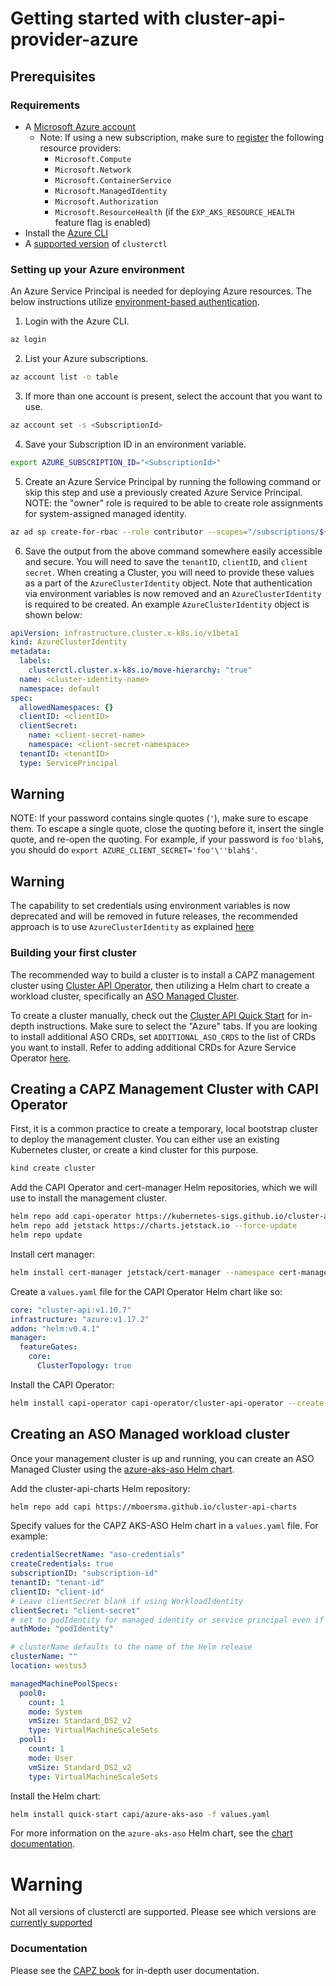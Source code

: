 # Getting started with cluster-api-provider-azure

## Prerequisites

### Requirements

<!-- markdown-link-check-disable-next-line -->
- A [Microsoft Azure account](https://azure.microsoft.com/)
  - Note: If using a new subscription, make sure to [register](https://learn.microsoft.com/azure/azure-resource-manager/management/resource-providers-and-types) the following resource providers:
    - `Microsoft.Compute`
    - `Microsoft.Network`
    - `Microsoft.ContainerService`
    - `Microsoft.ManagedIdentity`
    - `Microsoft.Authorization`
    - `Microsoft.ResourceHealth` (if the `EXP_AKS_RESOURCE_HEALTH` feature flag is enabled)
- Install the [Azure CLI](https://learn.microsoft.com/cli/azure/install-azure-cli?view=azure-cli-latest)
- A [supported version](https://github.com/kubernetes-sigs/cluster-api-provider-azure#compatibility) of `clusterctl`

### Setting up your Azure environment

An Azure Service Principal is needed for deploying Azure resources. The below instructions utilize [environment-based authentication](https://learn.microsoft.com/go/azure/azure-sdk-go-authorization#use-environment-based-authentication).

  1. Login with the Azure CLI.

   ```bash
  az login
   ```

  2. List your Azure subscriptions.

   ```bash
  az account list -o table
   ```

  3. If more than one account is present, select the account that you want to use.

   ```bash
  az account set -s <SubscriptionId>
   ```

  4. Save your Subscription ID in an environment variable.

  ```bash
  export AZURE_SUBSCRIPTION_ID="<SubscriptionId>"
  ```

  5. Create an Azure Service Principal by running the following command or skip this step and use a previously created Azure Service Principal.
  NOTE: the "owner" role is required to be able to create role assignments for system-assigned managed identity.

  ```bash
  az ad sp create-for-rbac --role contributor --scopes="/subscriptions/${AZURE_SUBSCRIPTION_ID}"
  ```

  6. Save the output from the above command somewhere easily accessible and secure. You will need to save the `tenantID`, `clientID`, and `client secret`. When creating a Cluster, you will need to provide these values as a part of the `AzureClusterIdentity` object. Note that authentication via environment variables is now removed and an `AzureClusterIdentity` is required to be created. An example `AzureClusterIdentity` object is shown below:

  ```yaml
  apiVersion: infrastructure.cluster.x-k8s.io/v1beta1
  kind: AzureClusterIdentity
  metadata:
    labels:
      clusterctl.cluster.x-k8s.io/move-hierarchy: "true"
    name: <cluster-identity-name>
    namespace: default
  spec:
    allowedNamespaces: {}
    clientID: <clientID>
    clientSecret:
      name: <client-secret-name>
      namespace: <client-secret-namespace>
    tenantID: <tenantID>
    type: ServicePrincipal
  ```

<aside class="note warning">

<h1> Warning </h1>

NOTE: If your password contains single quotes (`'`), make sure to escape them. To escape a single quote, close the quoting before it, insert the single quote, and re-open the quoting.
For example, if your password is `foo'blah$`, you should do `export AZURE_CLIENT_SECRET='foo'\''blah$'`.

</aside>

<aside class="note warning">

<h1> Warning </h1>

The capability to set credentials using environment variables is now deprecated and will be removed in future releases, the recommended approach is to use `AzureClusterIdentity` as explained [here](./topics/multitenancy.md)

</aside>


### Building your first cluster

The recommended way to build a cluster is to install a CAPZ management cluster using [Cluster API Operator](https://github.com/kubernetes-sigs/cluster-api-operator), then utilizing a Helm chart to create a workload cluster, specifically an [ASO Managed Cluster](./managed/asomanagedcluster.md).

To create a cluster manually, check out the [Cluster API Quick Start](https://cluster-api.sigs.k8s.io/user/quick-start.html) for in-depth instructions. Make sure to select the "Azure" tabs. If you are looking to install additional ASO CRDs, set `ADDITIONAL_ASO_CRDS` to the list of CRDs you want to install. Refer to adding additional CRDs for Azure Service Operator [here](./topics/aso.md#Using-aso-for-non-capz-resources).

## Creating a CAPZ Management Cluster with CAPI Operator

First, it is a common practice to create a temporary, local bootstrap cluster to deploy the management cluster. You can either use an existing Kubernetes cluster, or create a kind cluster for this purpose.

```bash
kind create cluster
```

Add the CAPI Operator and cert-manager Helm repositories, which we will use to install the management cluster.

```bash
helm repo add capi-operator https://kubernetes-sigs.github.io/cluster-api-operator
helm repo add jetstack https://charts.jetstack.io --force-update
helm repo update
```

Install cert manager:

```bash
helm install cert-manager jetstack/cert-manager --namespace cert-manager --create-namespace --set crds.enabled=true
```

Create a `values.yaml` file for the CAPI Operator Helm chart like so:

```yaml
core: "cluster-api:v1.10.7"
infrastructure: "azure:v1.17.2"
addon: "helm:v0.4.1"
manager:
  featureGates:
    core:
      ClusterTopology: true
```

Install the CAPI Operator:

```bash
helm install capi-operator capi-operator/cluster-api-operator --create-namespace -f values.yaml --wait --timeout 90s
```

## Creating an ASO Managed workload cluster

Once your management cluster is up and running, you can create an ASO Managed Cluster using the [azure-aks-aso Helm chart](https://github.com/mboersma/cluster-api-charts/tree/main/charts/azure-aks-aso).

Add the cluster-api-charts Helm repository:

```bash
helm repo add capi https://mboersma.github.io/cluster-api-charts
```

Specify values for the CAPZ AKS-ASO Helm chart in a `values.yaml` file. For example:

```yaml
credentialSecretName: "aso-credentials"
createCredentials: true
subscriptionID: "subscription-id"
tenantID: "tenant-id"
clientID: "client-id"
# Leave clientSecret blank if using WorkloadIdentity
clientSecret: "client-secret"
# set to podIdentity for managed identity or service principal even if NOT using pod identity
authMode: "podIdentity"

# clusterName defaults to the name of the Helm release
clusterName: ""
location: westus3

managedMachinePoolSpecs:
  pool0:
    count: 1
    mode: System
    vmSize: Standard_DS2_v2
    type: VirtualMachineScaleSets
  pool1:
    count: 1
    mode: User
    vmSize: Standard_DS2_v2
    type: VirtualMachineScaleSets
```

Install the Helm chart:

```bash
helm install quick-start capi/azure-aks-aso -f values.yaml
```

For more information on the `azure-aks-aso` Helm chart, see the [chart documentation](https://github.com/mboersma/cluster-api-charts/tree/main/charts/azure-aks-aso#azure-aks-aso-chart).

<h1> Warning </h1>

Not all versions of clusterctl are supported.  Please see which versions are [currently supported](https://github.com/kubernetes-sigs/cluster-api-provider-azure#compatibility)

### Documentation

Please see the [CAPZ book](https://capz.sigs.k8s.io) for in-depth user documentation.
